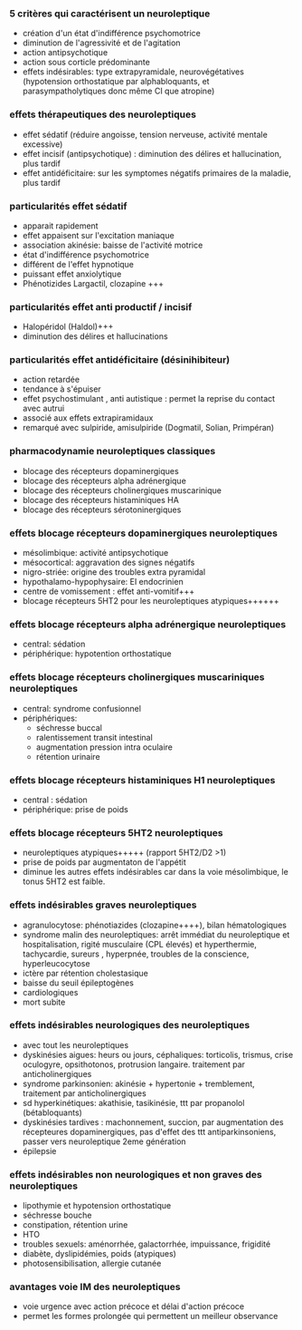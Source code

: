 ### 5 critères qui caractérisent un neuroleptique
- création d'un état d'indifférence psychomotrice
- diminution de l'agressivité et de l'agitation
- action antipsychotique
- action sous corticle prédominante
- effets indésirables: type extrapyramidale, neurovégétatives (hypotension orthostatique par alphabloquants, et parasympatholytiques donc même CI que atropine)

### effets thérapeutiques des neuroleptiques
- effet sédatif (réduire angoisse, tension nerveuse, activité mentale excessive)
- effet incisif (antipsychotique) : diminution des délires et hallucination, plus tardif
- effet antidéficitaire: sur les symptomes négatifs primaires de la maladie, plus tardif

### particularités effet sédatif
- apparait rapidement
- effet appaisent sur l'excitation maniaque
- association akinésie: baisse de l'activité motrice
- état d'indifférence psychomotrice
- différent de l'effet hypnotique
- puissant effet anxiolytique
- Phénotizides Largactil, clozapine +++

### particularités effet anti productif / incisif
- Halopéridol (Haldol)+++
- diminution des délires et hallucinations

### particularités effet antidéficitaire (désinihibiteur)
- action retardée
- tendance à s'épuiser
- effet psychostimulant , anti autistique : permet la reprise du contact avec autrui
- associé aux effets extrapiramidaux
- remarqué avec sulpiride, amisulpiride (Dogmatil, Solian, Primpéran)

### pharmacodynamie neuroleptiques classiques
- blocage des récepteurs dopaminergiques
- blocage des récepteurs alpha adrénergique
- blocage des récepteurs cholinergiques muscarinique
- blocage des récepteurs histaminiques HA
- blocage des récepteurs sérotoninergiques

### effets blocage récepteurs dopaminergiques neuroleptiques
- mésolimbique: activité antipsychotique
- mésocortical: aggravation des signes négatifs
- nigro-striée: origine des troubles extra pyramidal
- hypothalamo-hypophysaire: EI endocrinien
- centre de vomissement : effet anti-vomitif+++
- blocage récepteurs 5HT2 pour les neuroleptiques atypiques++++++

### effets blocage récepteurs alpha adrénergique neuroleptiques
- central: sédation
- périphérique: hypotention orthostatique

### effets blocage récepteurs cholinergiques muscariniques neuroleptiques
- central: syndrome confusionnel
- périphériques:
	- séchresse buccal
	- ralentissement transit intestinal
	- augmentation pression intra oculaire
	- rétention urinaire

### effets blocage récepteurs histaminiques H1 neuroleptiques
- central : sédation
- périphérique: prise de poids

### effets blocage récepteurs 5HT2 neuroleptiques
- neuroleptiques atypiques+++++ (rapport 5HT2/D2 >1)
- prise de poids par augmentaton de l'appétit
- diminue les autres effets indésirables car dans la voie mésolimbique, le tonus 5HT2 est faible.

### effets indésirables graves neuroleptiques
- agranulocytose: phénotiazides (clozapine++++), bilan hématologiques
- syndrome malin des neuroleptiques: arrêt immédiat du neuroleptique et hospitalisation, rigité musculaire (CPL élevés) et hyperthermie, tachycardie, sureurs , hyperpnée, troubles de la conscience, hyperleucocytose
- ictère par rétention cholestasique
- baisse du seuil épileptogènes
- cardiologiques
- mort subite

### effets indésirables neurologiques des neuroleptiques
- avec tout les neuroleptiques
- dyskinésies aigues: heurs ou jours, céphaliques: torticolis, trismus, crise oculogyre, opsithotonos, protrusion langaire. traitement par anticholinergiques 
- syndrome parkinsonien: akinésie + hypertonie + tremblement, traitement par anticholinergiques
- sd hyperkinétiques: akathisie, tasikinésie, ttt par propanolol (bétabloquants)
- dyskinésies tardives : machonnement, succion, par augmentation des récepteures dopaminergiques, pas d'effet des ttt antiparkinsoniens, passer vers neuroleptique 2eme génération
- épilepsie

### effets indésirables non neurologiques et non graves des neuroleptiques
- lipothymie et hypotension orthostatique
- séchresse bouche
- constipation, rétention urine
- HTO
- troubles sexuels: aménorrhée, galactorrhée, impuissance, frigidité
- diabète, dyslipidémies, poids (atypiques)
- photosensibilisation, allergie cutanée

### avantages voie IM des neuroleptiques
- voie urgence avec action précoce et délai d'action précoce
- permet les formes prolongée qui permettent un meilleur observance